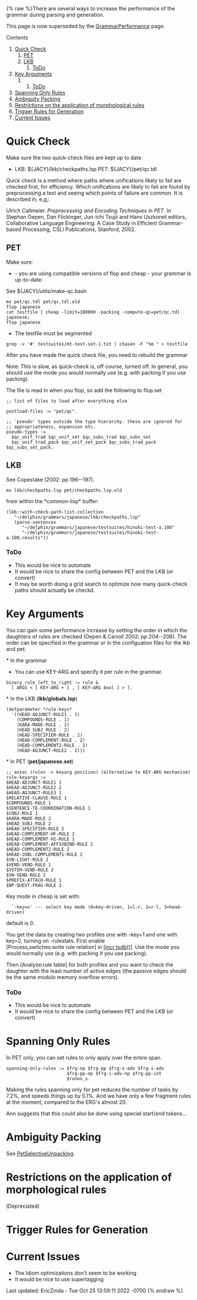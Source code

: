 {% raw %}There are several ways to increase the performance of the grammar during
parsing and generation.

This page is now superseded by the
[GrammarPerformance](GrammarPerformance) page.

Contents

1. [Quick Check](../JacyPerformance#Quick_Check)
   1. [PET](../JacyPerformance#PET)
   2. [LKB](../JacyPerformance#LKB)
      1. [ToDo](../JacyPerformance#ToDo)
2. [Key Arguments](../JacyPerformance#Key_Arguments)
   1. 1. [ToDo](../JacyPerformance#ToDo-1)
3. [Spanning Only Rules](../JacyPerformance#Spanning_Only_Rules)
4. [Ambiguity Packing](../JacyPerformance#Ambiguity_Packing)
5. [Restrictions on the application of morphological
rules](../JacyPerformance#Restrictions_on_the_application_of_morphological_rules)
6. [Trigger Rules for Generation](../JacyPerformance#Trigger_Rules_for_Generation)
7. [Current Issues](../JacyPerformance#Current_Issues)

# Quick Check

Make sure the two quick-check files are kept up to date.

- LKB: ${JACY}/lkb/checkpaths.lsp PET: ${JACY}/pet/qc.tdl

Quick check is a method where paths where unifications likely to fail
are checked first, for efficiency. Which unifications are likely to fail
are found by preprocessing a text and seeing which points of failure are
common. It is described in, e,g,:

Ulrich Callmeier. *Preprocessing and Encoding Techniques in PET*. In
Stephan Oepen, Dan Flickinger, Jun-ichi Tsujii and Hans Uszkoreit
editors, Collaborative Language Engineering. A Case Study in Efficient
Grammar-based Processing, CSLI Publications, Stanford, 2002.

## PET

Make sure:

- \- you are using compatible versions of flop and cheap - your
grammar is up-to-date:

See ${JACY}/utils/make-qc.bash

    mv pet/qc.tdl pet/qc.tdl.old
    flop japanese
    cat testfile | cheap -limit=100000 -packing -compute-qc=pet/qc.tdl japanese;
    flop japanese

- The testfile must be segmented

<!-- -->


    grep -v '#' testsuites/mt-test-set-1.txt | chasen -F "%m " > testfile

After you have made the quick check file, you need to rebuild the
grammar

Note: This is slow, as quick-check is, off course, turned off. In
general, you should use the mode you would normally use (e.g. with
packing if you use packing).

The file is read in when you flop, so add the following to flop.set

    ;; list of files to load after everything else
    
    postload-files := "pet/qc".
    
    ;; `pseudo' types outside the type hierarchy. these are ignored for
    ;; appropriateness, expansion etc.
    pseudo-types := 
      $qc_unif_trad $qc_unif_set $qc_subs_trad $qc_subs_set
      $qc_unif_trad_pack $qc_unif_set_pack $qc_subs_trad_pack $qc_subs_set_pack.

## LKB

See Copestake (2002: pp 196--197).

    mv lkb/checkpaths.lsp pet/checkpaths.lsp.old

from within the \*common-lisp\* buffer:

    (lkb::with-check-path-list-collection 
       "~/delphin/grammars/japanese/lkb/checkpaths.lsp" 
       (parse-sentences 
          "~/delphin/grammars/japanese/testsuites/hinoki-test-a.100" 
          "~/delphin/grammars/japanese/testsuites/hinoki-test-a.100.results"))

### ToDo

- This would be nice to automate
- It would be nice to share the config between PET and the LKB (or
convert)
- It may be worth doing a grid search to optimize how many quick-check
paths should actually be checkd.

# Key Arguments

You can gain some performance increase by setting the order in which the
daughters of rules are checked (Oepen & Carroll 2002: pp 204--206). The
order can be specified in the grammar or in the configuation files for
the lkb and pet.

\* In the grammar

- You can use KEY-ARG and specify it per rule in the grammar.

<!-- -->


    binary_rule_left_to_right := rule &
      [ ARGS < [ KEY-ARG + ] , [ KEY-ARG bool ] > ].

\* In the LKB (**lkb/globals.lsp**)

    (defparameter *rule-keys*
      '((HEAD-ADJUNCT-RULE1 . 1)
        (COMPOUNDS-RULE . 1)
        (KARA-MADE-RULE . 2) 
        (HEAD_SUBJ_RULE . 2)
        (HEAD-SPECIFIER-RULE . 2)
        (HEAD-COMPLEMENT-RULE . 2) 
        (HEAD-COMPLEMENT2-RULE . 2)
        (HEAD-ADJUNCT-RULE2 . 2)))

\* In PET (**pet/japanese.set**)

    ;; assoc (rules -> keyarg position) (alternative to KEY-ARG mechanism)
    rule-keyargs := 
    $HEAD-ADJUNCT-RULE1 1 
    $HEAD-ADJUNCT-RULE2 2 
    $HEAD-ADJUNCT-RULE3 1 
    $RELATIVE-CLAUSE-RULE 1 
    $COMPOUNDS-RULE 1 
    $SENTENCE-TE-COORDINATION-RULE 1
    $CONJ-RULE 1
    $KARA-MADE-RULE 2 
    $HEAD_SUBJ_RULE 2 
    $HEAD-SPECIFIER-RULE 2 
    $HEAD-COMPLEMENT-HF-RULE 2 
    $HEAD-COMPLEMENT-HI-RULE 1 
    $HEAD-COMPLEMENT-AFFIXBIND-RULE 2
    $HEAD-COMPLEMENT2-RULE 2 
    $HEAD-2OBL-COMPLEMENTS-RULE 2
    $VN-LIGHT-RULE 2
    $VEND-VEND-RULE 1
    $VSTEM-VEND-RULE 2 
    $VN-VEND-RULE 2
    $PREFIX-ATTACH-RULE 1
    $NP-QUEST-FRAG-RULE 2.

Key mode in cheap is set with:

      `-key=n' --- select key mode (0=key-driven, 1=l-r, 2=r-l, 3=head-driven)

default is 0.

You get the data by creating two profiles one with -key=1 and one with
key=2, turning on -rulestats. First enable
\[Process,switches:write rule relation\] in [\[incr
tsdb()\]](http://www.delph-in.net/itsdb). Use the mode you would
normally use (e.g. with packing if you use packing).

Then \[Analyze:rule table\] for both profiles and you want to check the
daughter with the least number of active edges (the passive edges should
be the same modulo memory overflow errors).

### ToDo

- This would be nice to automate
- It would be nice to share the config between PET and the LKB (or
convert)

# Spanning Only Rules

In PET only, you can set rules to only apply over the entire span.

    spanning-only-rules := $frg-np $frg-pp $frg-s-adv $frg-i-adv
                           $frg-pp-np $frg-i-adv-np $frg-pp-int 
                           $runon_s.

Making the rules spanning only for pet reduces the number of tasks by
7.2%, and speeds things up by 5.1%. And we have only a few fragment
rules at the moment, compared to the ERG's almost 20.

Ann suggests that this could also be done using special start/end
tokens...

# Ambiguity Packing

See [PetSelectiveUnpacking](https://blog.inductorsoftware.com/docsproto/garage/PetSelectiveUnpacking).

# Restrictions on the application of morphological rules

(Depreciated)

# Trigger Rules for Generation

# Current Issues

- The Idiom optimizations don't seem to be working
- It would be nice to use supertagging

Last updated: EricZinda - Tue Oct 25 13:59:11 2022 -0700
{% endraw %}